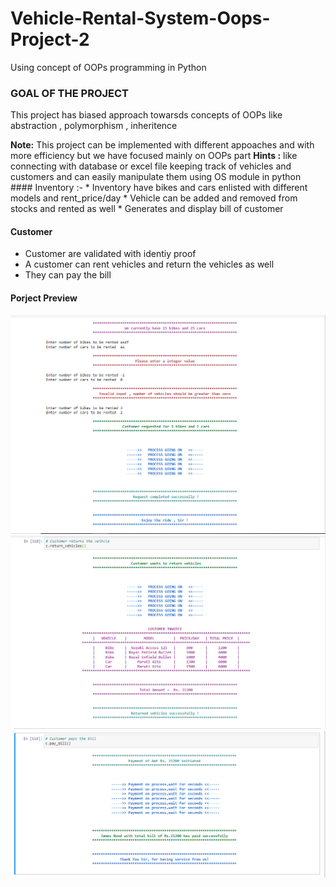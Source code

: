 # Vehicle-Rental-System-Oops-Project-2
Using concept of OOPs programming in Python

### GOAL OF THE PROJECT
This project has biased approach towarsds concepts of OOPs like abstraction , polymorphism , inheritence
<div> <b>Note:</b>
This project can be implemented with different appoaches and with more efficiency but we have focused mainly on OOPs part
<b>Hints :</b>
   like connecting with database or excel file keeping track of vehicles and customers and can easily manipulate them using OS module in python 
</div>
#### Inventory :-
* Inventory have bikes and cars enlisted with different models and rent_price/day
* Vehicle can be added and removed from stocks and rented as well
* Generates and display bill of customer

#### Customer
* Customer are validated with identiy proof
* A customer can rent vehicles and return the vehicles as well
* They can pay the bill


#### Porject Preview
<p align="center">
  <img src = "./VR1.PNG" width ="600"><img src = "./VR2.PNG" width ="600"><img src = "./VR3.PNG" width ="600">
</p>
